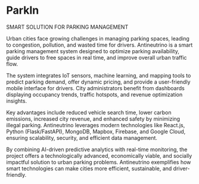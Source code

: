 # ParkIn
SMART SOLUTION FOR PARKING  MANAGEMENT

Urban cities face growing challenges in managing parking spaces, leading to congestion, pollution, and wasted time for drivers. Antineutrino is a smart parking management system designed to optimize parking availability, guide drivers to free spaces in real time, and improve overall urban traffic flow.

The system integrates IoT sensors, machine learning, and mapping tools to predict parking demand, offer dynamic pricing, and provide a user-friendly mobile interface for drivers. City administrators benefit from dashboards displaying occupancy trends, traffic hotspots, and revenue optimization insights.

Key advantages include reduced vehicle search time, lower carbon emissions, increased city revenue, and enhanced safety by minimizing illegal parking. Antineutrino leverages modern technologies like React.js, Python (Flask/FastAPI), MongoDB, Mapbox, Firebase, and Google Cloud, ensuring scalability, security, and efficient data management.

By combining AI-driven predictive analytics with real-time monitoring, the project offers a technologically advanced, economically viable, and socially impactful solution to urban parking problems. Antineutrino exemplifies how smart technologies can make cities more efficient, sustainable, and driver-friendly.
